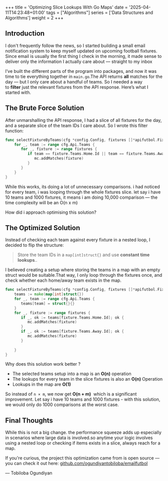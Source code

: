 +++
title = 'Optimizing Slice Lookups With Go Maps'
date = '2025-04-11T14:23:48+01:00'
tags = ["Algorithms"]
series = ['Data Structures and Algorithms']
weight = 2
+++
## Introduction

I don't frequently follow the news, so I started building a small email notification system to keep myself updated on upcoming football fixtures.
Since email is usually the first thing I check in the morning, it made sense to deliver only the information I actually care about — straight to my inbox

I’ve built the different parts of the program into packages, and now it was time to tie everything together in `main.go`.The API returns **all** matches for the day — but I only care about a handful of teams. So I needed a way to **filter** just the relevant fixtures from the API response. Here’s what I started with.

## The Brute Force Solution

After unmarshalling the API response, I had a slice of all fixtures for the day, and a separate slice of the team IDs I care about.
So I wrote this filter function:

```go
func selectFixtureByTeams(cfg *config.Config, fixtures []*apifutbol.FixturesResponse, mc *MatchCollector) {  
    for _, team := range cfg.Api.Teams {  
       for _, fixture := range fixtures {  
          if team == fixture.Teams.Home.Id || team == fixture.Teams.Away.Id {  
             mc.addMatches(fixture)  
          }  
       }  
    }  
}
```

While this works, its doing a lot of unnecessary comparisons.  i had noticed for  every team, i was looping through the whole fixtures slice.
let say i have 10 teams and 1000 fixtures, it means i am doing 10,000 comparison — the time complexity will be an O(n x m)

How did i approach optimising this solution?

## The  Optimized Solution

Instead of checking each team against every fixture in a nested loop, I decided to flip the structure:
> Store the team IDs in a `map[int]struct{}` and use **constant time lookups**..

I believed creating a setup where storing the teams in a map with an empty struct would be suitable.That way, I only loop through the fixtures once, and check whether each home/away team exists in the map.

```go
func selectFixtureByTeams(cfg *config.Config, fixtures []*apifutbol.FixturesResponse, mc *MatchCollector) {  
    teams := make(map[int]struct{})  
    for _, team := range cfg.Api.Teams {  
       teams[team] = struct{}{}  
    }  
    for _, fixture := range fixtures {  
       if _, ok := teams[fixture.Teams.Home.Id]; ok {  
          mc.addMatches(fixture)  
       }  
       if _, ok := teams[fixture.Teams.Away.Id]; ok {  
          mc.addMatches(fixture)  
       }  
  
    }  
}
```

Why does this solution work better ?
- The  selected teams setup into a map is an **O(n)** operation
- The lookups for every team in the slice fixtures is also  an **O(n)** Operation
- Lookups in the map are **O(1)**

So instead of `n × m`, we now get **O(n + m)**  which is a significant improvement.
Let say i have 10 teams and 1000 fixtures - with this solution, we would only do 1000 comparisons at the worst case.

## Final Thoughts

While this is not a big change. the performance squeeze adds up especially in scenarios where large data is involved.so anytime your logic involves using a nested loop or checking if items exists in a slice, always reach for a map.

If you're curious, the project this optimization came from is open source — you can check it out here: [github.com/ogundiyantobiloba/emailfutbol](https://github.com/ogundiyantobiloba/emailfutbol)


— Tobiloba Ogundiyan